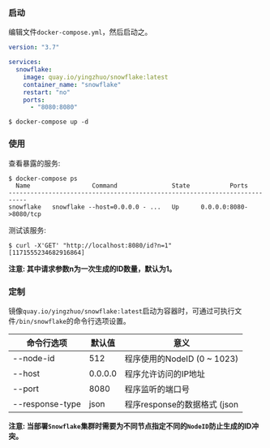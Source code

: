 ### 启动

编辑文件`docker-compose.yml`，然后启动之。

```yaml
version: "3.7"

services:
  snowflake:
    image: quay.io/yingzhuo/snowflake:latest
    container_name: "snowflake"
    restart: "no"
    ports:
      - "8080:8080"
```

```
$ docker-compose up -d
```

### 使用

查看暴露的服务:

```
$ docker-compose ps
  Name                 Command               State           Ports
---------------------------------------------------------------------------
snowflake   snowflake --host=0.0.0.0 - ...   Up      0.0.0.0:8080->8080/tcp
```

测试该服务:

```
$ curl -X'GET' "http://localhost:8080/id?n=1"
[1171555234682916864]
```

**注意: 其中请求参数n为一次生成的ID数量，默认为1。**

### 定制

镜像`quay.io/yingzhuo/snowflake:latest`启动为容器时，可通过可执行文件`/bin/snowflake`的命令行选项设置。

命令行选项        | 默认值          | 意义
----------------|----------------|-----------------------------------------------
--node-id       | 512            | 程序使用的NodeID (0 ~ 1023)
--host          | 0.0.0.0        | 程序允许访问的IP地址
--port          | 8080           | 程序监听的端口号
--response-type | json           | 程序response的数据格式 (json | protobuf)

**注意: 当部署`Snowflake`集群时需要为不同节点指定不同的`NodeID`防止生成的ID冲突。**
